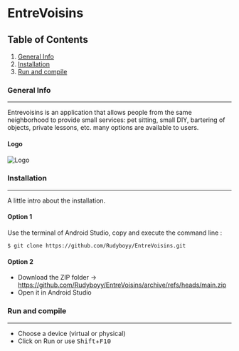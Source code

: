 # EntreVoisins
## Table of Contents
1. [General Info](#general-info)
2. [Installation](#installation)
3. [Run and compile](#run-and-compile)
### General Info
***
Entrevoisins is an application that allows people from the same neighborhood to provide small services: pet sitting, small DIY, bartering of objects, private lessons, etc. many options are available to users. 
#### Logo
![Logo](https://user-images.githubusercontent.com/96139750/169272242-a6d377ff-b7be-4fe1-a6c0-897aa6d34832.png)
### Installation
***
A little intro about the installation. 
#### Option 1
Use the terminal of Android Studio, copy and execute the command line :
```
$ git clone https://github.com/Rudyboyy/EntreVoisins.git
```
#### Option 2
* Download the ZIP folder -> https://github.com/Rudyboyy/EntreVoisins/archive/refs/heads/main.zip
* Open it in Android Studio
### Run and compile
***
* Choose a device (virtual or physical)
* Click on Run or use <kbd>Shift</kbd>+<kbd>F10</kbd>
